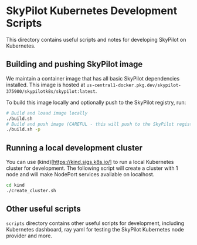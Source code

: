 # SkyPilot Kubernetes Development Scripts

This directory contains useful scripts and notes for developing SkyPilot on Kubernetes. 

## Building and pushing SkyPilot image

We maintain a container image that has all basic SkyPilot dependencies installed. 
This image is hosted at `us-central1-docker.pkg.dev/skypilot-375900/skypilotk8s/skypilot:latest`.

To build this image locally and optionally push to the SkyPilot registry, run:
```bash
# Build and loaad image locally
./build.sh
# Build and push image (CAREFUL - this will push to the SkyPilot registry!)
./build.sh -p
```

## Running a local development cluster
You can use (kind)[https://kind.sigs.k8s.io/] to run a local Kubernetes cluster 
for development. The following script will create a cluster with 1 node and 
will make NodePort services available on localhost. 

```bash 
cd kind
./create_cluster.sh
```

## Other useful scripts
`scripts` directory contains other useful scripts for development, including 
Kubernetes dashboard, ray yaml for testing the SkyPilot Kubernetes node provider 
and more.